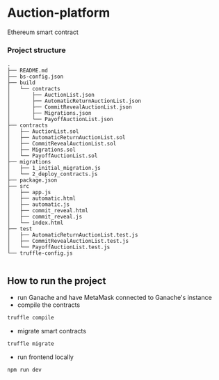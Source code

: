 # Auction-platform
Ethereum smart contract

### Project structure
```aidl
.
├── README.md
├── bs-config.json
├── build
│   └── contracts
│       ├── AuctionList.json
│       ├── AutomaticReturnAuctionList.json
│       ├── CommitRevealAuctionList.json
│       ├── Migrations.json
│       └── PayoffAuctionList.json
├── contracts
│   ├── AuctionList.sol
│   ├── AutomaticReturnAuctionList.sol
│   ├── CommitRevealAuctionList.sol
│   ├── Migrations.sol
│   └── PayoffAuctionList.sol
├── migrations
│   ├── 1_initial_migration.js
│   └── 2_deploy_contracts.js
├── package.json
├── src
│   ├── app.js
│   ├── automatic.html
│   ├── automatic.js
│   ├── commit_reveal.html
│   ├── commit_reveal.js
│   └── index.html
├── test
│   ├── AutomaticReturnAuctionList.test.js
│   ├── CommitRevealAuctionList.test.js
│   └── PayoffAuctionList.test.js
└── truffle-config.js


```
## How to run the project

* run Ganache and have MetaMask connected to Ganache's instance
* compile the contracts

```bash
truffle compile
```

* migrate smart contracts

```bash
truffle migrate
```

* run frontend locally

```bash
npm run dev
```